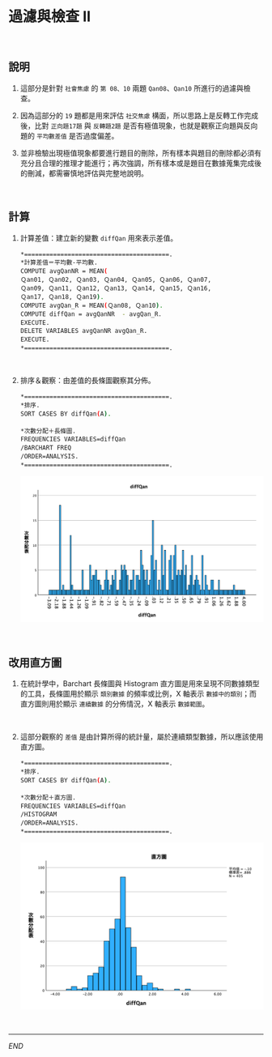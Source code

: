 # 過濾與檢查 II

<br>

## 說明

1. 這部分是針對 `社會焦慮` 的 `第 08、10` 兩題 `Qan08`、`Qan10` 所進行的過濾與檢查。

2. 因為這部分的 `19` 題都是用來評估 `社交焦慮` 構面，所以思路上是反轉工作完成後，比對 `正向題17題` 與 `反轉題2題` 是否有極值現象，也就是觀察正向題與反向題的 `平均數差值` 是否過度偏差。

3. 並非檢驗出現極值現象都要進行題目的刪除，所有樣本與題目的刪除都必須有充分且合理的推理才能進行；再次強調，所有樣本或是題目在數據蒐集完成後的刪減，都需審慎地評估與完整地說明。

<br>

## 計算

1. 計算差值：建立新的變數 `diffQan` 用來表示差值。

    ```bash
    *========================================.
    *計算差值＝平均數-平均數.
    COMPUTE avgQanNR = MEAN( 
    Ｑan01, Ｑan02, Ｑan03, Ｑan04, Ｑan05, Ｑan06, Ｑan07, 
    Ｑan09, Ｑan11, Ｑan12, Ｑan13, Ｑan14, Ｑan15, Ｑan16, 
    Ｑan17, Ｑan18, Ｑan19).
    COMPUTE avgQan_R = MEAN(Ｑan08, Ｑan10).
    COMPUTE diffQan = avgQanNR  - avgQan_R.
    EXECUTE.
    DELETE VARIABLES avgQanNR avgQan_R.
    EXECUTE.
    *========================================.
    ```

<br>

2. 排序＆觀察：由差值的長條圖觀察其分佈。

    ```bash
    *========================================.
    *排序.
    SORT CASES BY diffQan(A).

    *次數分配＋長條圖.
    FREQUENCIES VARIABLES=diffQan  
    /BARCHART FREQ
    /ORDER=ANALYSIS.
    *========================================.
    ```

    <img src="images/img_10.png" width="500px">

<br>

## 改用直方圖

1. 在統計學中，Barchart 長條圖與 Histogram 直方圖是用來呈現不同數據類型的工具，長條圖用於顯示 `類別數據` 的頻率或比例，X 軸表示 `數據中的類別`；而直方圖則用於顯示 `連續數據` 的分佈情況，X 軸表示 `數據範圍`。

<br>

2. 這部分觀察的 `差值` 是由計算所得的統計量，屬於連續類型數據，所以應該使用直方圖。

    ```bash
    *========================================.
    *排序.
    SORT CASES BY diffQan(A).

    *次數分配＋直方圖.
    FREQUENCIES VARIABLES=diffQan  
    /HISTOGRAM
    /ORDER=ANALYSIS.
    *========================================.
    ```

    <img src="images/img_16.png" width="550px">

<br>

___

_END_
